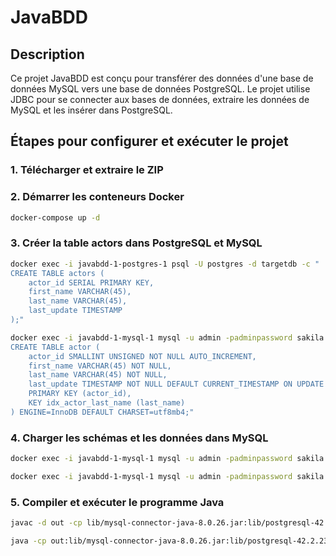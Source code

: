 # JavaBDD

## Description

Ce projet JavaBDD est conçu pour transférer des données d'une base de données MySQL vers une base de données PostgreSQL. Le projet utilise JDBC pour se connecter aux bases de données, extraire les données de MySQL et les insérer dans PostgreSQL.

## Étapes pour configurer et exécuter le projet

### 1. Télécharger et extraire le ZIP

### 2. Démarrer les conteneurs Docker

```sh
docker-compose up -d
```

### 3. Créer la table actors dans PostgreSQL et MySQL

```sh
docker exec -i javabdd-1-postgres-1 psql -U postgres -d targetdb -c "
CREATE TABLE actors (
    actor_id SERIAL PRIMARY KEY,
    first_name VARCHAR(45),
    last_name VARCHAR(45),
    last_update TIMESTAMP
);"
```

```sh
docker exec -i javabdd-1-mysql-1 mysql -u admin -padminpassword sakila -e "
CREATE TABLE actor (
    actor_id SMALLINT UNSIGNED NOT NULL AUTO_INCREMENT,
    first_name VARCHAR(45) NOT NULL,
    last_name VARCHAR(45) NOT NULL,
    last_update TIMESTAMP NOT NULL DEFAULT CURRENT_TIMESTAMP ON UPDATE CURRENT_TIMESTAMP,
    PRIMARY KEY (actor_id),
    KEY idx_actor_last_name (last_name)
) ENGINE=InnoDB DEFAULT CHARSET=utf8mb4;"
```

### 4. Charger les schémas et les données dans MySQL

```sh
docker exec -i javabdd-1-mysql-1 mysql -u admin -padminpassword sakila < 1-sakila-schema.sql
```

```sh
docker exec -i javabdd-1-mysql-1 mysql -u admin -padminpassword sakila < 2-sakila-data.sql
```

### 5. Compiler et exécuter le programme Java

```sh
javac -d out -cp lib/mysql-connector-java-8.0.26.jar:lib/postgresql-42.2.23.jar src/main/java/BDD/DataTransfer.java
```

```sh
java -cp out:lib/mysql-connector-java-8.0.26.jar:lib/postgresql-42.2.23.jar BDD.DataTransfer
```